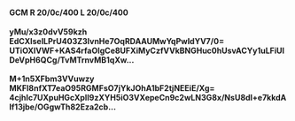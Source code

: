 #### GCM R 20/0c/400 L 20/0c/400
**yMu/x3z0dvV59kzh**<br/>**EdCXIseILPrU403Z3lvnHe7OqRDAAUMwYqPwIdYV7/0=**<br/>**UTiOXIVWF+KAS4rfaOIgCe8UFXiMyCzfVVkBNGHuc0hUsvACYy1uLFiUIDeVpH6QCg/TvMTrnvMB1qXw...**<br/><br/>
**M+1n5XFbm3VVuwzy**<br/>**MKFl8nfXT7eaO95RGMFsO7jYkJOhA1bF2tjNEEiE/Xg=**<br/>**4cjhIc7UXpuHGcXpIl9zXYH5iO3VXepeCn9c2wLN3G8x/NsU8dl+e7kkdAlf13jbe/OGgwTh82Eza2cb...**